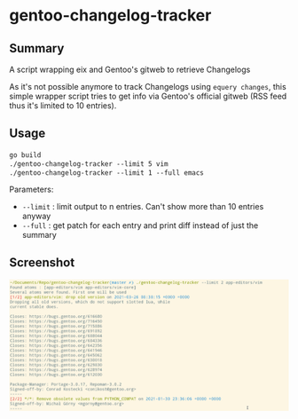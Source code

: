 # gentoo-changelog-tracker

## Summary

A script wrapping eix and Gentoo's gitweb to retrieve Changelogs

As it's not possible anymore to track Changelogs using `equery changes`, this
simple wrapper script tries to get info via Gentoo's official gitweb (RSS
feed thus it's limited to 10 entries).

## Usage

```
go build
./gentoo-changelog-tracker --limit 5 vim
./gentoo-changelog-tracker --limit 1 --full emacs
```

Parameters:
 - `--limit` : limit output to n entries. Can't show more than 10 entries anyway
 - `--full` : get patch for each entry and print diff instead of just the
   summary

## Screenshot

![Screenshot](https://github.com/lqp1/gentoo-changelog-tracker/blob/master/screenshot.png?raw=true)
